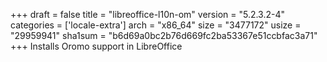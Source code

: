 +++
draft = false
title = "libreoffice-l10n-om"
version = "5.2.3.2-4"
categories = ['locale-extra']
arch = "x86_64"
size = "3477172"
usize = "29959941"
sha1sum = "b6d69a0bc2b76d669fc2ba53367e51ccbfac3a71"
+++
Installs Oromo support in LibreOffice